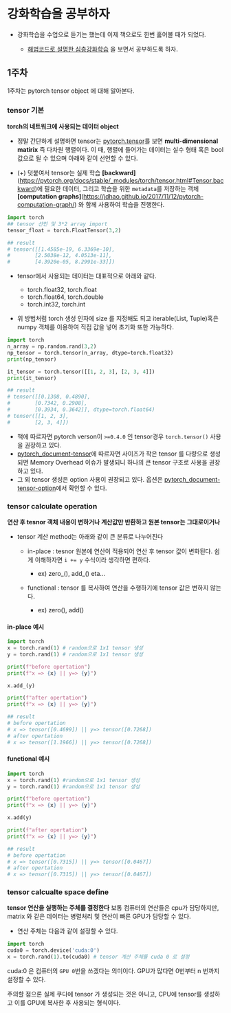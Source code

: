 # 강화학습을 공부하자 #

* 강화학습을 수업으로 듣기는 했는데 이제 책으로도 한번 훓어볼 때가 되었다.

    * [해법코드로 설명한 심층강화학습](https://book.naver.com/bookdb/book_detail.nhn?bid=16293174) 을 보면서 공부하도록 하자.

## 1주차 ##

1주차는 pytorch tensor object 에 대해 알아본다.

### tensor 기본 ###
**torch의 네트워크에 사용되는 데이터 object**

* 정말 간단하게 설명하면 tensor는 [pytorch.tensor](https://pytorch.org/docs/stable/tensors.html)를 보면 **multi-dimensional matirix** 즉 다차원 행렬이다. 이 때, 행렬에 들어가는 데이터는 실수 형태 혹은 bool 값으로 될 수 있으며 아래와 같이 선언할 수 있다.

* (+) 덧붙여서 tensor는 실제 학습 **[backward]**(https://pytorch.org/docs/stable/_modules/torch/tensor.html#Tensor.backward)에 필요한 데이터, 그리고 학습을 위한 `metadata`를 저장하는 객체 **[computation graphs]**(https://jdhao.github.io/2017/11/12/pytorch-computation-graph/) 와 함께 사용하여 학습을 진행한다.

```python
import torch
## tensor 선언 및 3*2 array import
tensor_float = torch.FloatTensor(3,2)

## result
# tensor([[1.4585e-19, 6.3369e-10],
#        [2.5038e-12, 4.0513e-11],
#        [4.3920e-05, 8.2991e-33]])
```

* tensor에서 사용되는 데이터는 대표적으로 아래와 같다.
    * torch.float32, torch.float
    * torch.float64, torch.double
    * torch.int32, torch.int

* 위 방법처럼 torch 생성 인자에 size 를 지정해도 되고 iterable(List, Tuple)혹은 numpy 객체를 이용하여 직접 값을 넣어 초기화 또한 가능하다.
```python
import torch
n_array = np.random.rand(3,2)
np_tensor = torch.tensor(n_array, dtype=torch.float32)
print(np_tensor)

it_tensor = torch.tensor([[1, 2, 3], [2, 3, 4]])
print(it_tensor)

## result
# tensor([[0.1308, 0.4890],
#        [0.7342, 0.2908],
#        [0.3934, 0.3642]], dtype=torch.float64)
# tensor([[1, 2, 3],
#        [2, 3, 4]])
```

* 책에 따르자면 pytorch verson이 `>=0.4.0` 인 tensor경우 `torch.tensor()` 사용을 권장하고 있다.
* [pytorch_document-tensor](https://pytorch.org/docs/stable/tensors.html)에 따르자면 사이즈가 작은 tensor 를 다량으로 생성되면 Memory Overhead 이슈가 발생되니 하나의 큰 tensor 구조로 사용을 권장하고 있다.
* 그 외 tensor 생성은 option 사용이 권장되고 있다. 옵션은 [pytorch_document-tensor-option](https://pytorch.org/docs/stable/torch.html#tensor-creation-ops)에서 확인할 수 있다.


### tensor calculate operation ###
**연산 후 tesnor 객체 내용이 변하거나 계산값만 반환하고 원본 tensor는 그대로이거나**

* tensor 계산 method는 아래와 같이 큰 분류로 나누어진다
    * in-place : tesnor 원본에 연산이 적용되어 연산 후 tensor 값이 변화된다. 쉽게 이해하자면 `i += y` 수식이라 생각하면 편하다.
        * ex) zero_(), add_() eta... 

    * functional : tensor 를 복사하여 연산을 수행하기에 tensor 값은 변하지 않는다.
        * ex) zero(), add()

#### in-place 예시 ####
```python
import torch
x = torch.rand(1) # random으로 1x1 tensor 생성
y = torch.rand(1) # random으로 1x1 tensor 생성

print(f"before opertation")
print(f"x => {x} || y=> {y}")

x.add_(y)

print(f"after opertation")
print(f"x => {x} || y=> {y}")

## result
# before opertation
# x => tensor([0.4699]) || y=> tensor([0.7268])
# after opertation
# x => tensor([1.1966]) || y=> tensor([0.7268])
```

#### functional 예시 ####
```python
import torch
x = torch.rand(1) #random으로 1x1 tensor 생성
y = torch.rand(1) #random으로 1x1 tensor 생성

print(f"before opertation")
print(f"x => {x} || y=> {y}")

x.add(y)

print(f"after opertation")
print(f"x => {x} || y=> {y}")

## result
# before opertation
# x => tensor([0.7315]) || y=> tensor([0.0467])
# after opertation
# x => tensor([0.7315]) || y=> tensor([0.0467])
```

### tensor calcualte space define ###
**tensor 연산을 실행하는 주체를 결정한다**
보통 컴퓨터의 연산들은 cpu가 담당하지만, matrix 와 같은 데이터는 병렬처리 및 연산이 빠른 GPU가 담당할 수 있다.

* 연산 주체는 다음과 같이 설정할 수 있다.
```python
import torch
cuda0 = torch.device('cuda:0')
x = torch.rand(1).to(cuda0) # tensor 계산 주체를 cuda 0 로 설정
```
cuda:0 은 컴퓨터의 `GPU 0`번을 쓰겠다는 의미이다. GPU가 많다면 0번부터 n 번까지 설정할 수 있다.

주의할 점으론 실제 쿠다에 tensor 가 생성되는 것은 아니고, CPU에 tensor를 생성하고 이를 GPU에 복사한 후 사용되는 형식이다.

